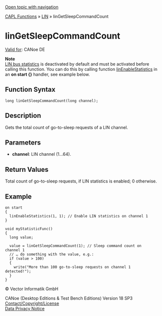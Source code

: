 [Open topic with navigation](../../../../../CANoeDEFamily.htm#Topics/CAPLFunctions/LIN/Functions/CAPLfunctionLINGetSleepCommandCount.md)

[CAPL Functions](../../CAPLfunctions.md) » [LIN](../CAPLfunctionsLINOverview.md) » linGetSleepCommandCount

# linGetSleepCommandCount

[Valid for](../../../Shared/FeatureAvailability.md): CANoe DE

**Note**  
[LIN bus statistics](../CAPLfunctionsLINOverview.md#BMBusStatistics) is deactivated by default and must be activated before calling this function. You can do this by calling function [linEnableStatistics](CAPLfunctionLINEnableStatistics.md) in an **on start {}** handler, see example below.

## Function Syntax

```plaintext
long linGetSleepCommandCount(long channel);
```

## Description

Gets the total count of go-to-sleep requests of a LIN channel.

## Parameters

- **channel**: LIN channel (1…64).

## Return Values

Total count of go-to-sleep requests, if LIN statistics is enabled; 0 otherwise.

## Example

```plaintext
on start
{
  linEnableStatistics(1, 1); // Enable LIN statistics on channel 1
}

void myStatisticFunc()
{
  long value;

  value = linGetSleepCommandCount(1); // Sleep command count on channel 1
  // … do something with the value, e.g.:
  if (value > 100)
  {
    write("More than 100 go-to-sleep requests on channel 1 detected!");
  }
}
```

© Vector Informatik GmbH

CANoe (Desktop Editions & Test Bench Editions) Version 18 SP3  
[Contact/Copyright/License](../../../Shared/ContactCopyrightLicense.md)  
[Data Privacy Notice](https://www.vector.com/int/en/company/get-info/privacy-policy/)
